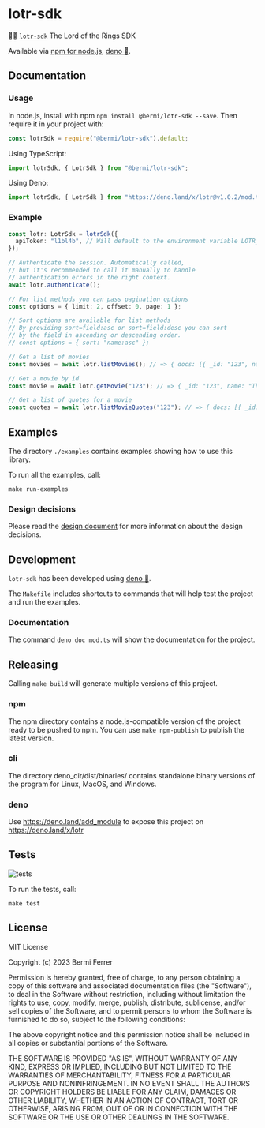 # lotr-sdk

🧙‍♂️ [`lotr-sdk`](https://github.com/bermi/bermi-SDK) The Lord of the Rings SDK

Available via [npm for node.js](https://www.npmjs.com/package/@bermi/lotr-sdk),
[deno 🦕](https://deno.land/x/lotr).

## Documentation

### Usage

In node.js, install with npm `npm install @bermi/lotr-sdk --save`. Then require
it in your project with:

```javascript
const lotrSdk = require("@bermi/lotr-sdk").default;
```

Using TypeScript:

```typescript
import lotrSdk, { LotrSdk } from "@bermi/lotr-sdk";
```

Using Deno:

```typescript
import lotrSdk, { LotrSdk } from "https://deno.land/x/lotr@v1.0.2/mod.ts";
```

### Example

```typescript
const lotr: LotrSdk = lotrSdk({
  apiToken: "l1bl4b", // Will default to the environment variable LOTR_API_TOKEN
});

// Authenticate the session. Automatically called,
// but it's recommended to call it manually to handle
// authentication errors in the right context.
await lotr.authenticate();

// For list methods you can pass pagination options
const options = { limit: 2, offset: 0, page: 1 };

// Sort options are available for list methods
// By providing sort=field:asc or sort=field:desc you can sort
// by the field in ascending or descending order.
// const options = { sort: "name:asc" };

// Get a list of movies
const movies = await lotr.listMovies(); // => { docs: [{ _id: "123", name: "The Fellowship of the Ring" }], ... }

// Get a movie by id
const movie = await lotr.getMovie("123"); // => { _id: "123", name: "The Fellowship of the Ring" }

// Get a list of quotes for a movie
const quotes = await lotr.listMovieQuotes("123"); // => { docs: [{ _id: "456", character: "789", dialog: "You shall not pass!" }], ... }
```

## Examples

The directory `./examples` contains examples showing how to use this library.

To run all the examples, call:

```shell
make run-examples
```

### Design decisions

Please read the [design document](./design.md) for more information about the
design decisions.

## Development

`lotr-sdk` has been developed using [deno 🦕](https://deno.land/).

The `Makefile` includes shortcuts to commands that will help test the project
and run the examples.

### Documentation

The command `deno doc mod.ts` will show the documentation for the project.

## Releasing

Calling `make build` will generate multiple versions of this project.

### npm

The npm directory contains a node.js-compatible version of the project ready to
be pushed to npm. You can use `make npm-publish` to publish the latest version.

### cli

The directory deno_dir/dist/binaries/ contains standalone binary versions of the
program for Linux, MacOS, and Windows.

### deno

Use <https://deno.land/add_module> to expose this project on
<https://deno.land/x/lotr>

## Tests

![tests](https://github.com/bermi/bermi-SDK/actions/workflows/deno.yml/badge.svg)

To run the tests, call:

```shell
make test
```

## License

MIT License

Copyright (c) 2023 Bermi Ferrer

Permission is hereby granted, free of charge, to any person obtaining a copy of
this software and associated documentation files (the "Software"), to deal in
the Software without restriction, including without limitation the rights to
use, copy, modify, merge, publish, distribute, sublicense, and/or sell copies of
the Software, and to permit persons to whom the Software is furnished to do so,
subject to the following conditions:

The above copyright notice and this permission notice shall be included in all
copies or substantial portions of the Software.

THE SOFTWARE IS PROVIDED "AS IS", WITHOUT WARRANTY OF ANY KIND, EXPRESS OR
IMPLIED, INCLUDING BUT NOT LIMITED TO THE WARRANTIES OF MERCHANTABILITY, FITNESS
FOR A PARTICULAR PURPOSE AND NONINFRINGEMENT. IN NO EVENT SHALL THE AUTHORS OR
COPYRIGHT HOLDERS BE LIABLE FOR ANY CLAIM, DAMAGES OR OTHER LIABILITY, WHETHER
IN AN ACTION OF CONTRACT, TORT OR OTHERWISE, ARISING FROM, OUT OF OR IN
CONNECTION WITH THE SOFTWARE OR THE USE OR OTHER DEALINGS IN THE SOFTWARE.
